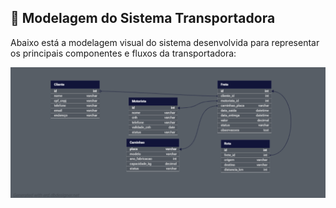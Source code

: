 ## 🧩 Modelagem do Sistema Transportadora

Abaixo está a modelagem visual do sistema desenvolvida para representar os principais componentes e fluxos da transportadora:

![Modelagem do Sistema](https://github.com/ViniciusDamasceno01/Modelagem-SistemaTransportadora/blob/main/MODELAGEM%20SIMPLES%20-%20SISTEMATRANSPORTADORA.png?raw=true)
